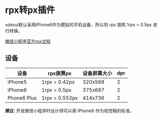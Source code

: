 # rpx转px插件
vdesui默认采用iPhone6作为模拟的手机设备，所以将 rpx 按照 1rpx = 0.5px 进行转换。

[微信小程序官方rpx文档](https://developers.weixin.qq.com/miniprogram/dev/framework/view/wxss.html#%E5%B0%BA%E5%AF%B8%E5%8D%95%E4%BD%8D)

## 设备
| 设备        | rpx换算px      | 设备屏幕大小 | dpr |
| ----------- | -------------- | ------------ | --- |
| iPhone5     | 1rpx = 0.42px  | 320x568      | 2   |
| iPhone6     | 1rpx = 0.5px   | 375x667      | 2   |
| Phone6 Plus | 1rpx = 0.552px | 414x736      | 2   |

**建议**: 开发微信小程序时设计师可以用 iPhone6 作为视觉稿的标准。